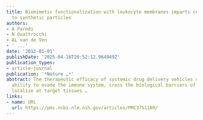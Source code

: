 ```yaml
---
title: Biomimetic functionalization with leukocyte membranes imparts cell like functions
  to synthetic particles
authors:
- A Parodi
- N Quattrocchi
- AL van de Ven
- ' ...'
date: '2012-01-01'
publishDate: '2025-04-16T20:52:12.964949Z'
publication_types:
- article-journal
publication: '*Nature …*'
abstract: The therapeutic efficacy of systemic drug delivery vehicles depends on their
  ability to evade the immune system, cross the biological barriers of the body and
  localize at target tissues …
links:
- name: URL
  url: https://pmc.ncbi.nlm.nih.gov/articles/PMC3751189/
---
```

